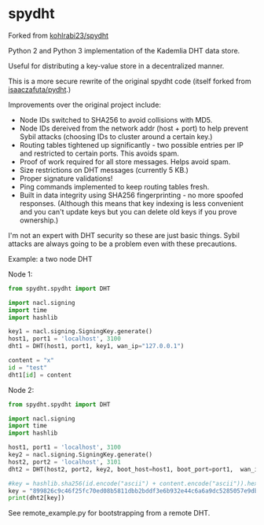 spydht
==========

Forked from [kohlrabi23/spydht](https://github.com/kohlrabi23/spydht)

Python 2 and Python 3 implementation of the Kademlia DHT data store.

Useful for distributing a key-value store in a decentralized manner.

This is a more secure rewrite of the original spydht code (itself forked from [isaaczafuta/pydht](https://github.com/isaaczafuta/pydht).)

Improvements over the original project include:
* Node IDs switched to SHA256 to avoid collisions with MD5.
* Node IDs dereived from the network addr (host + port) to help prevent Sybil attacks (choosing IDs to cluster around a certain key.)
* Routing tables tightened up significantly - two possible entries per IP and restricted to certain ports. This avoids spam.
* Proof of work required for all store messages. Helps avoid spam.
* Size restrictions on DHT messages (currently 5 KB.)
* Proper signature validations!
* Ping commands implemented to keep routing tables fresh.
* Built in data integrity using SHA256 fingerprinting - no more spoofed responses. (Although this means that key indexing is less convenient and you can't update keys but you can delete old keys if you prove ownership.)

I'm not an expert with DHT security so these are just basic things. Sybil attacks are always going to be a problem even with these precautions.

Example: a two node DHT

Node 1:
```python
from spydht.spydht import DHT

import nacl.signing
import time
import hashlib

key1 = nacl.signing.SigningKey.generate()
host1, port1 = 'localhost', 3100
dht1 = DHT(host1, port1, key1, wan_ip="127.0.0.1")

content = "x"
id = "test"
dht1[id] = content
```

Node 2:
```python
from spydht.spydht import DHT

import nacl.signing
import time
import hashlib

host1, port1 = 'localhost', 3100
key2 = nacl.signing.SigningKey.generate()
host2, port2 = 'localhost', 3101
dht2 = DHT(host2, port2, key2, boot_host=host1, boot_port=port1,  wan_ip="127.0.0.1")

#key = hashlib.sha256(id.encode("ascii") + content.encode("ascii")).hexdigest()
key = "899826c9c46f25fc70ed08b5811dbb2bddf3e6b932e44c6a6a9dc5285057e9db"
print(dht2[key])
```

See remote_example.py for bootstrapping from a remote DHT.
